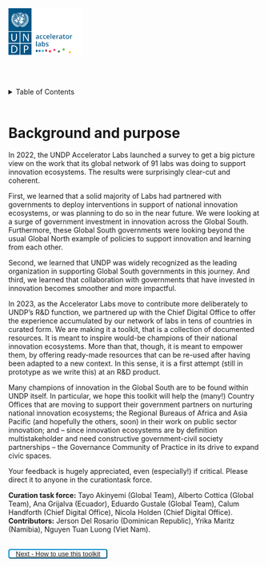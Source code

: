 <!-- ![undp_accelerator_labs_logo](public/imgs/UNDP_accelerator_labs_logo_vertical_color_RGB.png) -->
<img src="public/imgs/UNDP_accelerator_labs_logo_vertical_color_RGB.png"  width="150" alt="undp_accelerator_labs_logo">

  
<br/><br/>

<!-- TABLE OF CONTENTS -->
<details>
  <summary>Table of Contents</summary>
  <ol>
    <li>
      <a href="#background-and-purpose">Getting started</a>
      <ul>
        <li>
            <a href="#background-and-purpose">
                Background and purpose
            </a>
        </li>
        <li>
            <a href="./Getting%20started/how-to-use-the-toolkit">How to use this toolkit </a>
        </li>
    </ul>
    </li>
    <li>
      <a href="./Understanding%20and%20pitching%20NIE/">Understanding and pitching NIE</a>
      <ul>
        <li>
            <a href="./Understanding%20and%20pitching%20NIE/Understanding%20NIE%20and%20PSI/Factsheet_understanding_NIE_PSI">Understanding NIE and PSI</a>
        </li>
        <li>
            <!-- <ul> -->
            <a href="./Understanding%20and%20pitching%20NIE/National Innovation%20ecosystem%20talking%20points%20and%20value%20proposition/Factsheet">National Innovation ecosystem talking points and value proposition</a>
        </li>
      </ul>
    </li>
    <li>
        <a href="./How%20to%20design%20an%20innovation%20policy/About%20designing%20an%20innovation%20policy">
            How to design an innovation policy
        </a>
        <ul>
            <li>
                <a href="./How%20to%20design%20an%20innovation%20policy/A%20step-by-step%20journey%20to%20a%20national%20innovation%20policy%20-%20Dominican%20Republic/Factsheet Dominican Republic Innovation Policy">
                    A step-by-step journey to a national innovation policy - Dominican Republic
                </a>
            </li>
        </ul>
    </li>
    <li>
        <a href="./How%20to%20incubate%20an%20innovation%20unit%20or%20lab/About%20incubating%20an%20innovation%20unit%20or%20lab">
            How to incubate an innovation unit or lab
        </a> 
        <ul>
            <li>
                <a href="./How%20to%20incubate%20an%20innovation%20unit%20or%20lab/Multistakeholder%20governance%20model%20for%20an%20innovation%20lab%20-%20Ecuador/Factsheet%20multistakeholder%20governance model_Ecuador">
                    Multistakeholder governance model for an innovation lab - Ecuador
                </a>
            </li>
            <li>
                <a href="./How%20to%20incubate%20an%20innovation%20unit%20or%20lab/Playbook%20for%20a%20digital%20innovation%20lab%20-%20Dominican%20Republic/Factsheet_Incubating_Labs_Dominican_Republic_Playbook">
                    Playbook for a digital innovation lab - Dominican Republic
                </a>
            </li>
            <li>
                <a href="./How%20to%20incubate%20an%20innovation%20unit%20or%20lab/TORs%20for%20a%20consultant%20to%20build%20up%20the%20National%20Innovation%20Center%20-%20Viet Nam/Factsheet_Incubating_Labs_Viet_Nam_National_Innovation_Center_TOR_consultant_presentation1">
                    TORs for a consultant to build up the National Innovation Center - Viet Nam
                </a>
            </li>
        </ul>
    </li>
    <li>
        <a href="./How%20to%20upskill%20civil%20servants%20for%20innovation/About%20how%20to%20upskill%20civil%20servants">
            How to upskill civil servants for innovation
        </a>
        <ul>
            <li>
                <a href="./How%20to%20upskill%20civil%20servants%20for%20innovation/Digital%20Standards%20for%20development%20solutions%20-%20Chief%20Digital%20Office/Factsheet Digital Standards_CDO">
                    Digital Standards for development solutions - Chief Digital Office
                </a>
                <ul>
                </ul>
            </li>
            <li>
                <a href="./How%20to%20upskill%20civil%20servants%20for%20innovation/Digitising%20the%20induction%20process%20for%20civil%20servants%20-%20Namibia/Factsheet_Digitising_induction_civil_servants_Namibia">
                    Digitising the induction process for civil servants - Namibia
                </a>
                <ul>
                </ul>
            </li>
            <li>
                <a href="./How%20to%20upskill%20civil%20servants%20for%20innovation/Embedding%20innovation%20methods%20into%20the%20civil%20service%20-%20Namibia/Factsheet_Public_sector_innovation_toolkit_Namibia">
                    Embedding innovation methods into the civil service - Namibia
                </a>
            </li>
            <li>
                <a href="./How%20to%20upskill%20civil%20servants%20for%20innovation/Embedding%20innovation%20methods%20into%20the%20civil%20service%20via%20a%20course%20on%20ethics%20and%20integrity%20-%20Namibia/Factsheet_embedding_innovation_methods_via_course_ethics_Namibia">
                    Embedding innovation methods into the civil service via a course on ethics and integrity - Namibia
                </a>
            </li>
        </ul>
    </li>
    <li>
        <a href="./How%20to%20support%20a%20national%20innovation%20ecosystem/About%20supporting%20national%20innovation%20ecosystems">
            About supporting national innovation ecosystems
        </a>
        <ul>
            <li>
                <a href="./How%20to%20support%20a%20national%20innovation%20ecosystem/How%20to%20map%20a%20national%20innovation%20ecosystem%20-%20Kenya/Factsheet_Mapping_innovation_ecosystem_Kenya">
                    How to map a national innovation ecosystem - Kenya
                </a>
            </li>
            <li>
                <a href="./How%20to%20support%20a%20national%20innovation%20ecosystem/Innovators%20journey%20-%20Zambia/Factsheet_innovators_journey_Zambia">
                    Innovators journey - Zambia
                </a>
            </li>
        </ul>
    </li>
  </ol>
</details>

<br/>

# Background and purpose 

In 2022, the UNDP Accelerator Labs launched a survey to get a big picture view on the work that its global network of 91 labs was doing to support innovation ecosystems. The results were surprisingly clear-cut and coherent.  

First, we learned that a solid majority of Labs had partnered with governments to deploy interventions in support of national innovation ecosystems, or was planning to do so in the near future. We were looking at a surge of government investment in innovation across the Global South. Furthermore, these Global South governments were looking beyond the usual Global North example of policies to support innovation and learning from each other.  

Second, we learned that UNDP was widely recognized as the leading organization in supporting Global South governments in this journey. And third, we learned that collaboration with governments that have invested in innovation becomes smoother and more impactful.  

In 2023, as the Accelerator Labs move to contribute more deliberately to UNDP’s R&D function, we partnered up with the Chief Digital Office to offer the experience accumulated by our network of labs in tens of countries in curated form. We are making it a toolkit, that is a collection of documented resources. It is meant to inspire would-be champions of their national innovation ecosystems. More than that, though, it is meant to empower them, by offering ready-made resources that can be re-used after having been adapted to a new context. In this sense, it is a first attempt (still in prototype as we write this) at an R&D product.  

Many champions of innovation in the Global South are to be found within UNDP itself. In particular, we hope this toolkit will help the (many!) Country Offices that are moving to support their government partners on nurturing national innovation ecosystems; the Regional Bureaus of Africa and Asia Pacific (and hopefully the others, soon) in their work on public sector innovation; and – since innovation ecosystems are by definition multistakeholder and need constructive government-civil society partnerships – the Governance Community of Practice in its drive to expand civic spaces. 

Your feedback is hugely appreciated, even (especially!) if critical. Please direct it to anyone in the curationtask force. 

**Curation task force:** Tayo Akinyemi (Global Team), Alberto Cottica (Global Team), Ana Grijalva (Ecuador), Eduardo Gustale (Global Team), Calum Handforth (Chief Digital Office), Nicola Holden (Chief Digital Office). 
**Contributors:** Jerson Del Rosario (Dominican Republic), Yrika Maritz (Namibia), Nguyen Tuan Luong (Viet Nam). 

<!-- <button href="/Getting%20started/how-to-use-the-toolkit.md" >Next - How to use this toolkit </button> -->

<br/>

<button class="button" class="button" style="background-color: white; padding: 0 0.8rem; border-radius: 4px; background-color: transparent; border-color: #0087cb; color: #0087cb; letter-spacing: 0; cursor: pointer; text-align: center; text-decoration: none; display: inline-block;">
<a href="./Getting%20started/how-to-use-the-toolkit">Next - How to use this toolkit </a>
</button>





<!-- # How to use this toolkit

## Glossary

We use the metaphor of the toolkit to emphasize the operational, enabling nature of the work you are reading right now. The following words are used throughout it a metaphorical sense: -->

<!-- [learn how to pitch](Understanding%20and%20pitching%20NIE/) -->

